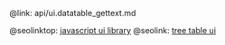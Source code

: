 @link: api/ui.datatable_gettext.md

@seolinktop: [javascript ui library](https://webix.com)
@seolink: [tree table ui](https://webix.com/widget/treetable/)